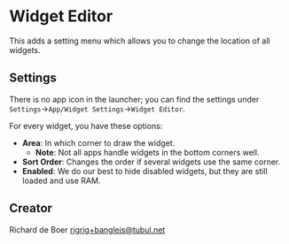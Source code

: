 # Widget Editor

This adds a setting menu which allows you to change the location of all widgets.

## Settings

There is no app icon in the launcher; you can find the settings under   
`Settings`->`App/Widget Settings`->`Widget Editor`.

For every widget, you have these options:
* **Area**: In which corner to draw the widget.
  * **Note**: Not all apps handle widgets in the bottom corners well.
* **Sort Order**: Changes the order if several widgets use the same corner.
* **Enabled**: We do our best to hide disabled widgets, but they are still 
  loaded and use RAM.

## Creator

Richard de Boer <rigrig+banglejs@tubul.net>
